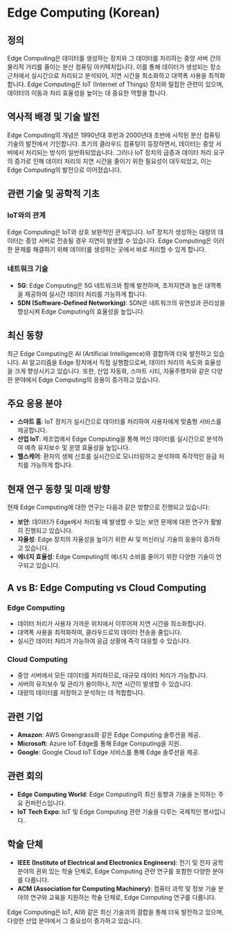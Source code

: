 # Edge Computing (Korean)

## 정의
Edge Computing은 데이터를 생성하는 장치와 그 데이터를 처리하는 중앙 서버 간의 물리적 거리를 줄이는 분산 컴퓨팅 아키텍처입니다. 이를 통해 데이터가 생성되는 장소 근처에서 실시간으로 처리되고 분석되어, 지연 시간을 최소화하고 대역폭 사용을 최적화합니다. Edge Computing은 IoT (Internet of Things) 장치와 밀접한 관련이 있으며, 데이터의 이동과 처리 효율성을 높이는 데 중요한 역할을 합니다.

## 역사적 배경 및 기술 발전
Edge Computing의 개념은 1990년대 후반과 2000년대 초반에 시작된 분산 컴퓨팅 기술의 발전에서 기인합니다. 초기의 클라우드 컴퓨팅이 등장하면서, 데이터는 중앙 서버에서 처리되는 방식이 일반화되었습니다. 그러나 IoT 장치의 급증과 데이터 처리 요구의 증가로 인해 데이터 처리의 지연 시간을 줄이기 위한 필요성이 대두되었고, 이는 Edge Computing의 발전으로 이어졌습니다.

## 관련 기술 및 공학적 기초
### IoT와의 관계
Edge Computing은 IoT와 상호 보완적인 관계입니다. IoT 장치가 생성하는 대량의 데이터는 중앙 서버로 전송될 경우 지연이 발생할 수 있습니다. Edge Computing은 이러한 문제를 해결하기 위해 데이터를 생성하는 곳에서 바로 처리할 수 있게 합니다.

### 네트워크 기술
- **5G**: Edge Computing은 5G 네트워크와 함께 발전하며, 초저지연과 높은 대역폭을 제공하여 실시간 데이터 처리를 가능하게 합니다.
- **SDN (Software-Defined Networking)**: SDN은 네트워크의 유연성과 관리성을 향상시켜 Edge Computing의 효율성을 높입니다.

## 최신 동향
최근 Edge Computing은 AI (Artificial Intelligence)와 결합하여 더욱 발전하고 있습니다. AI 알고리즘을 Edge 장치에서 직접 실행함으로써, 데이터 처리의 속도와 효율성을 크게 향상시키고 있습니다. 또한, 산업 자동화, 스마트 시티, 자율주행차와 같은 다양한 분야에서 Edge Computing의 응용이 증가하고 있습니다.

## 주요 응용 분야
- **스마트 홈**: IoT 장치가 실시간으로 데이터를 처리하여 사용자에게 맞춤형 서비스를 제공합니다.
- **산업 IoT**: 제조업에서 Edge Computing을 통해 머신 데이터를 실시간으로 분석하여 예측 유지보수 및 운영 효율성을 높입니다.
- **헬스케어**: 환자의 생체 신호를 실시간으로 모니터링하고 분석하여 즉각적인 응급 처치를 가능하게 합니다.

## 현재 연구 동향 및 미래 방향
현재 Edge Computing에 대한 연구는 다음과 같은 방향으로 진행되고 있습니다:
- **보안**: 데이터가 Edge에서 처리될 때 발생할 수 있는 보안 문제에 대한 연구가 활발히 진행되고 있습니다.
- **자율성**: Edge 장치의 자율성을 높이기 위한 AI 및 머신러닝 기술의 응용이 증가하고 있습니다.
- **에너지 효율성**: Edge Computing의 에너지 소비를 줄이기 위한 다양한 기술이 연구되고 있습니다.

## A vs B: Edge Computing vs Cloud Computing
### Edge Computing
- 데이터 처리가 사용자 가까운 위치에서 이루어져 지연 시간을 최소화합니다.
- 대역폭 사용을 최적화하여, 클라우드로의 데이터 전송을 줄입니다.
- 실시간 데이터 처리가 가능하여 응급 상황에 즉각 대응할 수 있습니다.

### Cloud Computing
- 중앙 서버에서 모든 데이터를 처리하므로, 대규모 데이터 처리가 가능합니다.
- 서버의 유지보수 및 관리가 용이하나, 지연 시간이 발생할 수 있습니다.
- 대량의 데이터를 저장하고 분석하는 데 적합합니다.

## 관련 기업
- **Amazon**: AWS Greengrass와 같은 Edge Computing 솔루션을 제공.
- **Microsoft**: Azure IoT Edge를 통해 Edge Computing을 지원.
- **Google**: Google Cloud IoT Edge 서비스를 통해 Edge 솔루션을 제공.

## 관련 회의
- **Edge Computing World**: Edge Computing의 최신 동향과 기술을 논의하는 주요 컨퍼런스입니다.
- **IoT Tech Expo**: IoT 및 Edge Computing 관련 기술을 다루는 국제적인 행사입니다.

## 학술 단체
- **IEEE (Institute of Electrical and Electronics Engineers)**: 전기 및 전자 공학 분야의 권위 있는 학술 단체로, Edge Computing 관련 연구를 포함한 다양한 분야를 다룹니다.
- **ACM (Association for Computing Machinery)**: 컴퓨터 과학 및 정보 기술 분야의 연구와 교육을 지원하는 학술 단체로, Edge Computing 연구를 다룹니다.

Edge Computing은 IoT, AI와 같은 최신 기술과의 결합을 통해 더욱 발전하고 있으며, 다양한 산업 분야에서 그 중요성이 증가하고 있습니다.